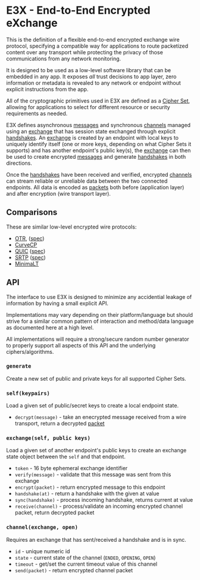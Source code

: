 E3X - End-to-End Encrypted eXchange
===================================

This is the definition of a flexible end-to-end encrypted exchange wire protocol, specifying a compatible way for applications to route packetized content over any transport while protecting the privacy of those communications from any network monitoring.

It is designed to be used as a low-level software library that can be embedded in any app.  It exposes *all* trust decisions to app layer, zero information or metadata is revealed to any network or endpoint without explicit instructions from the app.

All of the cryptographic primitives used in E3X are defined as a [Cipher Set](cs/), allowing for applications to select for different resource or security requirements as needed.

E3X defines asynchronous [messages][] and synchronous [channels][] managed using an [exchange][] that has session state exchanged through explicit [handshakes][].  An [exchange][] is created by an endpoint with local keys to uniquely identify itself (one or more keys, depending on what Cipher Sets it supports) and has another endpoint's public key(s), the [exchange][] can then be used to create encrypted [messages][] and generate [handshakes][] in both directions.

Once the [handshakes][] have been received and verified, encrypted [channels][] can stream reliable or unreliable data between the two connected endpoints.  All data is encoded as [packets](../lob.md) both before (application layer) and after encryption (wire transport layer).

## Comparisons

These are similar low-level encrypted wire protocols:

* [OTR](http://en.wikipedia.org/wiki/Off-the-Record_Messaging), ([spec](https://otr.cypherpunks.ca/Protocol-v3-4.0.0.html))
* [CurveCP](http://curvecp.org)
* [QUIC](http://en.wikipedia.org/wiki/QUIC) ([spec](https://docs.google.com/document/d/1g5nIXAIkN_Y-7XJW5K45IblHd_L2f5LTaDUDwvZ5L6g/edit))
* [SRTP](http://en.wikipedia.org/wiki/Secure_Real-time_Transport_Protocol) ([spec](http://tools.ietf.org/html/rfc3711))
* [MinimaLT](https://www.ethos-os.org/~solworth/minimalt-20131031.pdf)


## API 

The interface to use E3X is designed to minimize any accidential leakage of information by having a small explicit API.

Implementations may vary depending on their platform/language but should strive for a similar common pattern of interaction and method/data language as documented here at a high level.

All implementations will require a strong/secure random number generator to properly support all aspects of this API and the underlying ciphers/algorithms.

### `generate`

Create a new set of public and private keys for all supported Cipher Sets.

### `self(keypairs)`

Load a given set of public/secret keys to create a local endpoint state.

* `decrypt(message)` - take an enecrypted message received from a wire transport, return a decrypted [packet](../lob.md)

### `exchange(self, public keys)`

Load a given set of another endpoint's public keys to create an exchange state object between the `self` and that endpoint.

* `token` - 16 byte ephemeral exchange identifier
* `verify(message)` - validate that this message was sent from this exchange
* `encrypt(packet)` - return encrypted message to this endpoint
* `handshake(at)` - return a handshake with the given at value
* `sync(handshake)` - process incoming handshake, returns current at value
* `receive(channel)` - process/validate an incoming encrypted channel packet, return decrypted packet

### `channel(exchange, open)`

Requires an exchange that has sent/received a handshake and is in sync.

* `id` - unique numeric id
* `state` - current state of the channel (`ENDED`, `OPENING`, `OPEN`)
* `timeout` - get/set the current timeout value of this channel
* `send(packet)` - return encrypted channel packet

[messages]: messages.md
[handshakes]: handshake.md
[channels]: channels.md
[exchange]: exchange.md

